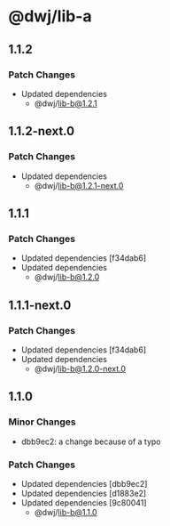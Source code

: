 # @dwj/lib-a

## 1.1.2

### Patch Changes

- Updated dependencies
  - @dwj/lib-b@1.2.1

## 1.1.2-next.0

### Patch Changes

- Updated dependencies
  - @dwj/lib-b@1.2.1-next.0

## 1.1.1

### Patch Changes

- Updated dependencies [f34dab6]
- Updated dependencies
  - @dwj/lib-b@1.2.0

## 1.1.1-next.0

### Patch Changes

- Updated dependencies [f34dab6]
- Updated dependencies
  - @dwj/lib-b@1.2.0-next.0

## 1.1.0

### Minor Changes

- dbb9ec2: a change because of a typo

### Patch Changes

- Updated dependencies [dbb9ec2]
- Updated dependencies [d1883e2]
- Updated dependencies [9c80041]
  - @dwj/lib-b@1.1.0
